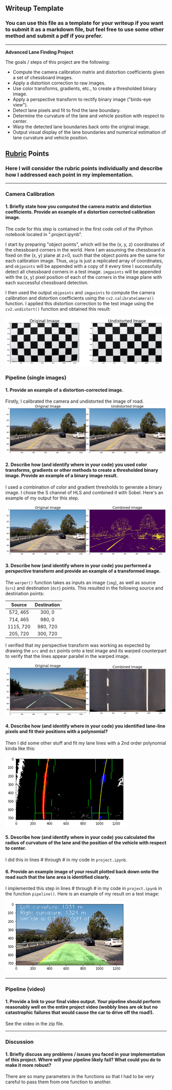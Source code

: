 ## Writeup Template

### You can use this file as a template for your writeup if you want to submit it as a markdown file, but feel free to use some other method and submit a pdf if you prefer.

---

**Advanced Lane Finding Project**

The goals / steps of this project are the following:

* Compute the camera calibration matrix and distortion coefficients given a set of chessboard images.
* Apply a distortion correction to raw images.
* Use color transforms, gradients, etc., to create a thresholded binary image.
* Apply a perspective transform to rectify binary image ("birds-eye view").
* Detect lane pixels and fit to find the lane boundary.
* Determine the curvature of the lane and vehicle position with respect to center.
* Warp the detected lane boundaries back onto the original image.
* Output visual display of the lane boundaries and numerical estimation of lane curvature and vehicle position.

[//]: # "Image References"

[image1]: ./examples/undistort_output.png "Undistorted"
[image2]: ./examples/road.png "Road Transformed"
[image3]: ./examples/binary.png "Binary Example"
[image4]: ./examples/unwarp.png "Warp Example"
[image5]: ./examples/fit.png "Fit Visual"
[image6]: ./examples/output.png "Output"
[video1]: ./project_video_output.mp4 "Video"

## [Rubric](https://review.udacity.com/#!/rubrics/571/view) Points

### Here I will consider the rubric points individually and describe how I addressed each point in my implementation.  

---

### Camera Calibration

#### 1. Briefly state how you computed the camera matrix and distortion coefficients. Provide an example of a distortion corrected calibration image.

The code for this step is contained in the first code cell of the IPython notebook located in ".project.ipynb".  

I start by preparing "object points", which will be the (x, y, z) coordinates of the chessboard corners in the world. Here I am assuming the chessboard is fixed on the (x, y) plane at z=0, such that the object points are the same for each calibration image.  Thus, `objp` is just a replicated array of coordinates, and `objpoints` will be appended with a copy of it every time I successfully detect all chessboard corners in a test image.  `imgpoints` will be appended with the (x, y) pixel position of each of the corners in the image plane with each successful chessboard detection.  

I then used the output `objpoints` and `imgpoints` to compute the camera calibration and distortion coefficients using the `cv2.calibrateCamera()` function.  I applied this distortion correction to the test image using the `cv2.undistort()` function and obtained this result: 

![alt text][image1]

### Pipeline (single images)

#### 1. Provide an example of a distortion-corrected image.

Firstly, I calibrated the camera and undistorted the image of road.
![alt text][image2]

#### 2. Describe how (and identify where in your code) you used color transforms, gradients or other methods to create a thresholded binary image.  Provide an example of a binary image result.

I used a combination of color and gradient thresholds to generate a binary image. I chose the S channel of HLS and combined it with Sobel. Here's an example of my output for this step.

![alt text][image3]

#### 3. Describe how (and identify where in your code) you performed a perspective transform and provide an example of a transformed image.

The `warper()` function takes as inputs an image (`img`), as well as source (`src`) and destination (`dst`) points. This resulted in the following source and destination points:

|  Source   | Destination |
| :-------: | :---------: |
| 572, 465  |   300, 0    |
| 714, 465  |   980, 0    |
| 1115, 720 |  980, 720   |
| 205, 720  |  300, 720   |

I verified that my perspective transform was working as expected by drawing the `src` and `dst` points onto a test image and its warped counterpart to verify that the lines appear parallel in the warped image.

![alt text][image4]

#### 4. Describe how (and identify where in your code) you identified lane-line pixels and fit their positions with a polynomial?

Then I did some other stuff and fit my lane lines with a 2nd order polynomial kinda like this:

![alt text][image5]

#### 5. Describe how (and identify where in your code) you calculated the radius of curvature of the lane and the position of the vehicle with respect to center.

I did this in lines # through # in my code in `project.ipynb`.

#### 6. Provide an example image of your result plotted back down onto the road such that the lane area is identified clearly.

I implemented this step in lines # through # in my code in `project.ipynb` in the function `pipeline()`.  Here is an example of my result on a test image:

![alt text][image6]

---

### Pipeline (video)

#### 1. Provide a link to your final video output.  Your pipeline should perform reasonably well on the entire project video (wobbly lines are ok but no catastrophic failures that would cause the car to drive off the road!).

See the video in the zip file.

---

### Discussion

#### 1. Briefly discuss any problems / issues you faced in your implementation of this project.  Where will your pipeline likely fail?  What could you do to make it more robust?

There are so many parameters in the functions so that I had to be very careful to pass them from one function to another.
